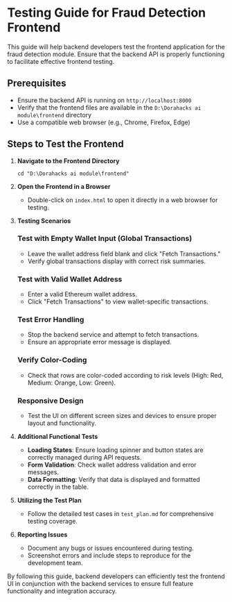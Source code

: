 # Testing Guide for Fraud Detection Frontend

This guide will help backend developers test the frontend application for the fraud detection module. Ensure that the backend API is properly functioning to facilitate effective frontend testing.

## Prerequisites

- Ensure the backend API is running on `http://localhost:8000`
- Verify that the frontend files are available in the `D:\Dorahacks ai module\frontend` directory
- Use a compatible web browser (e.g., Chrome, Firefox, Edge)

## Steps to Test the Frontend

1. **Navigate to the Frontend Directory**
   ```
   cd "D:\Dorahacks ai module\frontend"
   ```

2. **Open the Frontend in a Browser**
   - Double-click on `index.html` to open it directly in a web browser for testing.

3. **Testing Scenarios**

   ### Test with Empty Wallet Input (Global Transactions)
   - Leave the wallet address field blank and click "Fetch Transactions."
   - Verify global transactions display with correct risk summaries.

   ### Test with Valid Wallet Address
   - Enter a valid Ethereum wallet address.
   - Click "Fetch Transactions" to view wallet-specific transactions.

   ### Test Error Handling
   - Stop the backend service and attempt to fetch transactions.
   - Ensure an appropriate error message is displayed.

   ### Verify Color-Coding
   - Check that rows are color-coded according to risk levels (High: Red, Medium: Orange, Low: Green).

   ### Responsive Design
   - Test the UI on different screen sizes and devices to ensure proper layout and functionality.

4. **Additional Functional Tests**

   - **Loading States**: Ensure loading spinner and button states are correctly managed during API requests.
   - **Form Validation**: Check wallet address validation and error messages.
   - **Data Formatting**: Verify that data is displayed and formatted correctly in the table.

5. **Utilizing the Test Plan**
   - Follow the detailed test cases in `test_plan.md` for comprehensive testing coverage.

6. **Reporting Issues**
   - Document any bugs or issues encountered during testing.
   - Screenshot errors and include steps to reproduce for the development team.

By following this guide, backend developers can efficiently test the frontend UI in conjunction with the backend services to ensure full feature functionality and integration accuracy.
